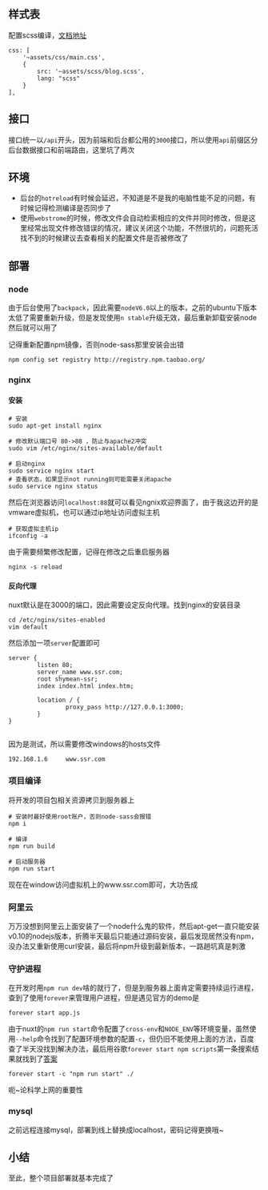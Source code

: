 ## 样式表

配置scss编译，[文档地址](https://nuxtjs.org/api/configuration-css)

```
css: [
    '~assets/css/main.css',
    {
        src: '~assets/scss/blog.scss',
        lang: "scss"
    }
],
```

## 接口

接口统一以`/api`开头，因为前端和后台都公用的`3000`接口，所以使用`api`前缀区分后台数据接口和前端路由，这里坑了两次



## 环境

* 后台的`hotreload`有时候会延迟，不知道是不是我的电脑性能不足的问题，有时候记得检测编译是否同步了
* 使用`webstrome`的时候，修改文件会自动检索相应的文件并同时修改，但是这里经常出现文件修改错误的情况，建议关闭这个功能，不然很坑的，问题死活找不到的时候建议去查看相关的配置文件是否被修改了

## 部署

### node

由于后台使用了`backpack`，因此需要`nodeV6.0`以上的版本，之前的ubuntu下版本太低了需要重新升级，但是发现使用`n stable`升级无效，最后重新卸载安装node然后就可以用了

记得重新配置npm镜像，否则node-sass那里安装会出错

```
npm config set registry http://registry.npm.taobao.org/
```

### nginx

#### 安装

```
# 安装
sudo apt-get install nginx 

# 修改默认端口号 80->88 ，防止与apache2冲突
sudo vim /etc/nginx/sites-available/default

# 启动nginx
sudo service nginx start
# 查看状态，如果显示not running则可能需要关闭apache
sudo service nginx status
```

然后在浏览器访问`localhost:88`就可以看见ngnix欢迎界面了，由于我这边开的是vmware虚拟机，也可以通过ip地址访问虚拟主机

```
# 获取虚拟主机ip
ifconfig -a
```

由于需要频繁修改配置，记得在修改之后重启服务器

```
nginx -s reload
```

#### 反向代理

nuxt默认是在3000的端口，因此需要设定反向代理。找到nginx的安装目录

```
cd /etc/nginx/sites-enabled
vim default
```

然后添加一项`server`配置即可

```
server {
        listen 80;
        server_name www.ssr.com;
        root shymean-ssr;
        index index.html index.htm;

        location / {
                proxy_pass http://127.0.0.1:3000;
        }
}


```

因为是测试，所以需要修改windows的hosts文件

```
192.168.1.6     www.ssr.com
```



### 项目编译

将开发的项目包相关资源拷贝到服务器上

```
# 安装时最好使用root账户，否则node-sass会报错
npm i

# 编译
npm run build

# 启动服务器
npm run start
```

现在在window访问虚拟机上的www.ssr.com即可，大功告成

### 阿里云

万万没想到阿里云上面安装了一个node什么鬼的软件，然后apt-get一直只能安装v0.10的nodejs版本，折腾半天最后只能通过源码安装，最后发现居然没有npm，没办法又重新使用curl安装，最后将npm升级到最新版本，一路趟坑真是刺激



### 守护进程

在开发时用`npm run dev`啥的就行了，但是到服务器上面肯定需要持续运行进程，查到了使用`forever`来管理用户进程，但是遇见官方的demo是

```
forever start app.js
```

由于nuxt的`npm run start`命令配置了`cross-env`和`NODE_ENV`等环境变量，虽然使用`--help`命令找到了配置环境参数的配置`-c`，但仍旧不能使用上面的方法，百度查了半天没找到解决办法，最后用谷歌`forever start npm scripts`第一条搜索结果就找到了[答案](https://github.com/foreverjs/forever/issues/540)

```
forever start -c "npm run start" ./
```

呃~论科学上网的重要性



### mysql

之前远程连接mysql，部署到线上替换成localhost，密码记得更换哦~

## 小结

至此，整个项目部署就基本完成了